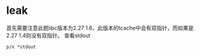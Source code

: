 # leak  
首先需要注意此题libc版本为2.27 1.6，此版本的tcache中会有双指针，而如果是2.27 1.4则没有双指针。 
查看stdout   
``` 
p/x *stdout
```
